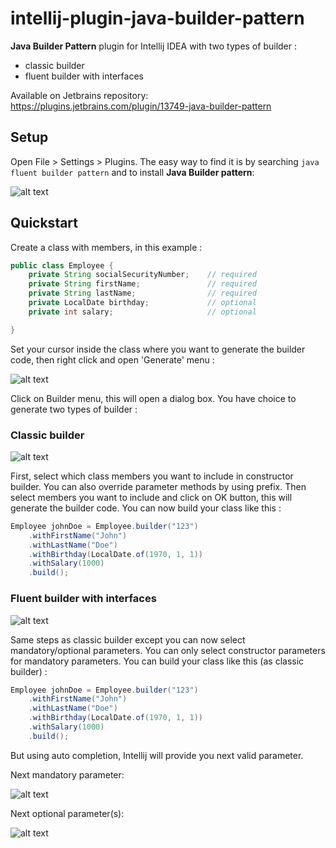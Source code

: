 # intellij-plugin-java-builder-pattern

<b>Java Builder Pattern</b> plugin for Intellij IDEA with two types of builder :
- classic builder
- fluent builder with interfaces

Available on Jetbrains repository: https://plugins.jetbrains.com/plugin/13749-java-builder-pattern

## Setup

Open File > Settings > Plugins. The easy way to find it is by searching `java fluent builder pattern` and to install <b>Java Builder pattern</b>:

![alt text](https://github.com/sbouclier/intellij-plugin-java-builder-pattern/blob/master/public/images/install.png?raw=true "Install")

## Quickstart

Create a class with members, in this example :

```java
public class Employee {
    private String socialSecurityNumber;    // required
    private String firstName;               // required
    private String lastName;                // required
    private LocalDate birthday;             // optional
    private int salary;                     // optional

}
```

Set your cursor inside the class where you want to generate the builder code, then right click and open 'Generate' menu :

![alt text](https://github.com/sbouclier/intellij-plugin-java-builder-pattern/blob/master/public/images/generate.png?raw=true "Generate")

Click on Builder menu, this will open a dialog box. You have choice to generate two types of builder :

### Classic builder

![alt text](https://github.com/sbouclier/intellij-plugin-java-builder-pattern/blob/master/public/images/classic_builder.png?raw=true "Classic builder")

First, select which class members you want to include in constructor builder. You can also override parameter methods by using prefix. Then select members you want to include and click on OK button, this will generate the builder code.
You can now build your class like this :

```java
Employee johnDoe = Employee.builder("123")
    .withFirstName("John")
    .withLastName("Doe")
    .withBirthday(LocalDate.of(1970, 1, 1))
    .withSalary(1000)
    .build();
```

### Fluent builder with interfaces

![alt text](https://github.com/sbouclier/intellij-plugin-java-builder-pattern/blob/master/public/images/builder_with_interfaces.png?raw=true "Builder with interfaces")

Same steps as classic builder except you can now select mandatory/optional parameters. You can only select constructor parameters for mandatory parameters.
You can build your class like this (as classic builder) :

```java
Employee johnDoe = Employee.builder("123")
    .withFirstName("John")
    .withLastName("Doe")
    .withBirthday(LocalDate.of(1970, 1, 1))
    .withSalary(1000)
    .build();
```

But using auto completion, Intellij will provide you next valid parameter.

Next mandatory parameter:

![alt text](https://github.com/sbouclier/intellij-plugin-java-builder-pattern/blob/master/public/images/mandatory_parameter_completion.png?raw=true "Auto completion of next mandatory parameter")

Next optional parameter(s):

![alt text](https://github.com/sbouclier/intellij-plugin-java-builder-pattern/blob/master/public/images/optional_parameter_completion.png?raw=true "Auto completion of next optional parameter(s)")
